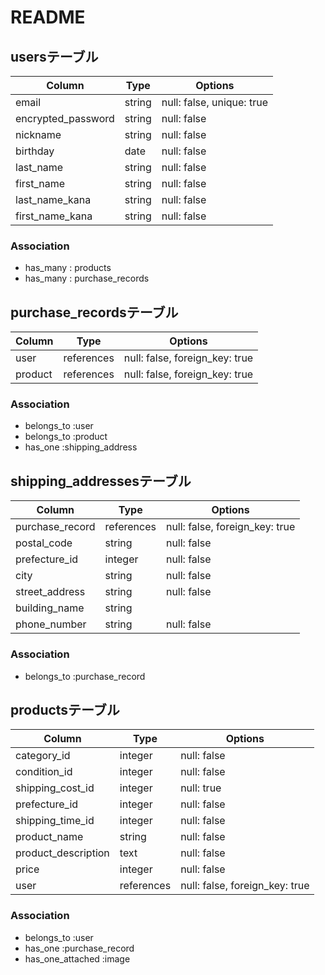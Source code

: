 # README
## usersテーブル

| Column              | Type   | Options     |
| ------------------  | ------ | ----------- |
| email	              | string | null: false, unique: true |
| encrypted_password	| string | null: false |
| nickname	          | string | null: false |
| birthday	          | date	 | null: false |
| last_name	          | string | null: false |
| first_name	        | string | null: false |
| last_name_kana	    | string | null: false |
| first_name_kana	    | string | null: false |

### Association

- has_many : products 
- has_many : purchase_records


## purchase_recordsテーブル

| Column             | Type       | Options     |
| ------------------ | ---------- | ----------- |
| user               | references | null: false, foreign_key: true |
| product            | references | null: false, foreign_key: true |

### Association

- belongs_to :user
- belongs_to :product
- has_one :shipping_address


## shipping_addressesテーブル

| Column             | Type      | Options     |
| ------------------ | --------- | ----------- | 
| purchase_record    |references |null: false, foreign_key: true |
| postal_code	       | string    | null: false |
| prefecture_id	     | integer   | null: false |
| city	             | string    | null: false | 
| street_address     | string    | null: false |
| building_name      | string    | 
| phone_number	     | string    | null: false |

### Association

- belongs_to :purchase_record



## productsテーブル

| Column             | Type    | Options     |
| ------------------ | ------- | ----------- |
| category_id        | integer | null: false |
| condition_id       | integer | null: false |
| shipping_cost_id   | integer | null: true  |
| prefecture_id      | integer | null: false |
| shipping_time_id   | integer | null: false |
| product_name       | string  | null: false |
| product_description | text   | null: false |
| price              | integer | null: false |
| user               | references | null: false, foreign_key: true |

### Association

- belongs_to :user
- has_one :purchase_record
- has_one_attached :image


